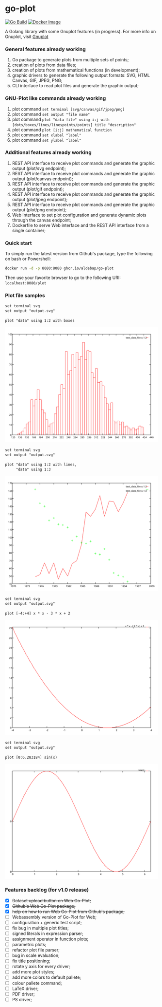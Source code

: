 # go-plot

[![Go Build](https://github.com/aldebap/go-plot/actions/workflows/go.yml/badge.svg)](https://github.com/aldebap/go-plot/actions/workflows/go.yml)
[![Docker Image](https://github.com/aldebap/go-plot/actions/workflows/docker-image.yml/badge.svg)](https://github.com/aldebap/go-plot/actions/workflows/docker-image.yml)

A Golang library with some Gnuplot features (in progress).
For more info on Gnuplot, visit [Gnuplot](http://gnuplot.info/)

### General features already working

1. Go package to generate plots from multiple sets of points;
2. creation of plots from data files;
3. creation of plots from mathematical functions (in development);
4. graphic drivers to generate the following output formats: SVG, HTML Canvas, GIF, JPEG, PNG;
5. CLI interface to read plot files and generate the graphic output;

### GNU-Plot like commands already working

1. plot command ```set terminal [svg/canvas/gif/jpeg/png]```
2. plot command ```set output "file name"```
3. plot command ```plot "data file" using i:j with [dots/boxes/lines/linespoints/points] title "description"```
4. plot command ```plot [i:j] mathematical function```
5. plot command ```set xlabel "label"```
6. plot command ```set ylabel "label"```

### Additional features already working

1. REST API interface to receive plot commands and generate the graphic output (plot/svg endpoint);
2. REST API interface to receive plot commands and generate the graphic output (plot/canvas endpoint);
3. REST API interface to receive plot commands and generate the graphic output (plot/gif endpoint);
4. REST API interface to receive plot commands and generate the graphic output (plot/jpeg endpoint);
5. REST API interface to receive plot commands and generate the graphic output (plot/png endpoint);
6. Web interface to set plot configuration and generate dynamic plots through the canvas endpoint;
7. Dockerfile to serve Web interface and the REST API interface from a single container;

### Quick start

To simply run the latest version from Github's package, type the following on bash or Powershell:

```sh
docker run -d -p 8080:8080 ghcr.io/aldebap/go-plot
```

Then use your favorite browser to go to the following URI: ```localhost:8080/plot```

### Plot file samples

```gnuplot
set terminal svg
set output "output.svg"

plot "data" using 1:2 with boxes
```

![plot output](img/plot_output_01.svg)

```gnuplot
set terminal svg
set output "output.svg"

plot "data" using 1:2 with lines,
     "data" using 1:3
```

![plot output](img/plot_output_02.svg)

```gnuplot
set terminal svg
set output "output.svg"

plot [-4:+4] x * x - 3 * x + 2
```

![plot output](img/plot_output_03.svg)

```gnuplot
set terminal svg
set output "output.svg"

plot [0:6.283184] sin(x)
```

![plot output](img/plot_output_04.svg)

### Features backlog (for v1.0 release)

- [x] ~~Dataset upload button on Web Go-Plot;~~
- [X] ~~Github's Web Go-Plot package;~~
- [X] ~~help on how to run Web Go-Plot from Github's package;~~
- [ ] Webassembly version of Go-Plot for Web;
- [ ] configuration + generic test script;
- [ ] fix bug in multiple plot titles;
- [ ] signed literals in expression parser;
- [ ] assignment operator in function plots;
- [ ] parametric plots;
- [ ] refactor plot file parser;
- [ ] bug in scale evaluation;
- [ ] fix title positioning;
- [ ] rotate y axis for every driver;
- [ ] add more plot styles;
- [ ] add more colors to default pallete;
- [ ] colour pallete command;
- [ ] LaTeX driver;
- [ ] PDF driver;
- [ ] PS driver;
